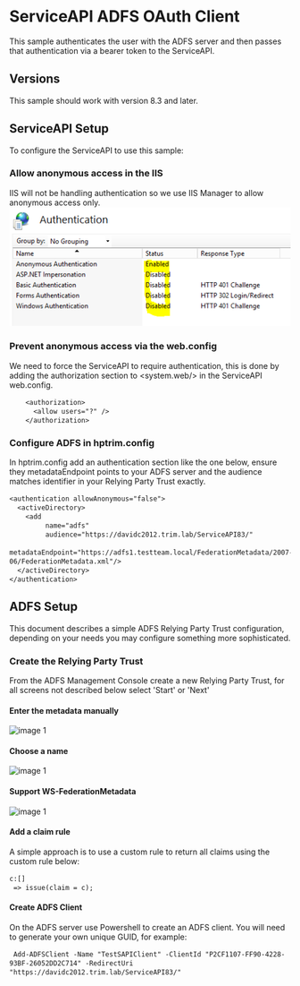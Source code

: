 # ServiceAPI ADFS OAuth Client
This sample authenticates the user with the ADFS server and then passes that authentication via a bearer token to the ServiceAPI. 

## Versions
This sample should work with version 8.3 and later.

## ServiceAPI Setup
To configure the ServiceAPI to use this sample:

### Allow anonymous access in the IIS
IIS will not be handling authentication so we use IIS Manager to allow anonymous access only.
![image 1](images/iis_anon.PNG)

### Prevent anonymous access via the web.config
We need to force the ServiceAPI to require authentication, this is done by adding the authorization section to <system.web/> in the ServiceAPI web.config.

```
    <authorization>
      <allow users="?" />
    </authorization>
```

### Configure ADFS in hptrim.config
In hptrim.config add an authentication section like the one below, ensure they metadataEndpoint points to your ADFS server and the audience matches identifier in your Relying Party Trust exactly.
```
<authentication allowAnonymous="false">
  <activeDirectory>
    <add 
         name="adfs" 
         audience="https://davidc2012.trim.lab/ServiceAPI83/" 
         metadataEndpoint="https://adfs1.testteam.local/FederationMetadata/2007-06/FederationMetadata.xml"/>
  </activeDirectory>
</authentication>
```

## ADFS Setup
This document describes a simple ADFS Relying Party Trust configuration, depending on your needs you may configure something more sophisticated.

### Create the Relying Party Trust
From the ADFS Management Console create a new Relying Party Trust, for all screens not described below select 'Start' or 'Next'

#### Enter the metadata manually
![image 1](images/manual.png.PNG)

#### Choose a name
![image 1](images/adfs_name.png.PNG)

#### Support WS-FederationMetadata
![image 1](images/ws-fed.png.PNG)

#### Add a claim rule
A simple approach is to use a custom rule to return all claims using the custom rule below:
```
c:[]
 => issue(claim = c);
```

#### Create ADFS Client
On the ADFS server use Powershell to create an ADFS client.  You will need to generate your own unique GUID, for example:
```
 Add-ADFSClient -Name "TestSAPIClient" -ClientId "P2CF1107-FF90-4228-93BF-26052DD2C714" -RedirectUri "https://davidc2012.trim.lab/ServiceAPI83/"
```

